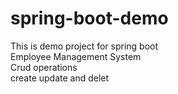 # spring-boot-demo
This is demo project for spring boot
<br>
Employee Management System<br>
Crud operations<br>
create update and delet
